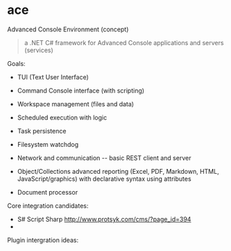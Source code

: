 # ace
Advanced Console Environment (concept)

> a .NET C# framework for Advanced Console applications and servers (services)

Goals:
- TUI (Text User Interface)
- Command Console interface (with scripting)

- Workspace management (files and data)
- Scheduled execution with logic
- Task persistence
- Filesystem watchdog
- Network and communication
-- basic REST client and server


- Object/Collections advanced reporting (Excel, PDF, Markdown, HTML, JavaScript/graphics) with declarative syntax using attributes
- Document processor


Core integration candidates:
- S# Script Sharp       http://www.protsyk.com/cms/?page_id=394
- 


Plugin intergration ideas:


